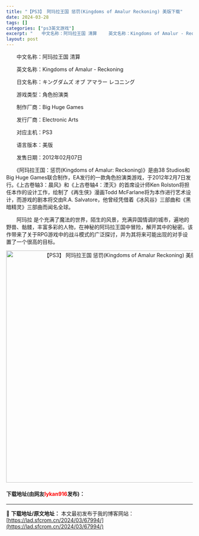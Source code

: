 ```yaml
---
title: "【PS3】 阿玛拉王国 惩罚(Kingdoms of Amalur Reckoning) 美版下载"
date: 2024-03-28
tags: []
categories: ["ps3英文游戏"]
excerpt: "　　中文名称：阿玛拉王国 清算 　　英文名称：Kingdoms of Amalur - Reckoning 　　日文名称：キングダムズ オブ アマラー レコニング 　　游戏类型：角色扮演类 　　制作厂商：Big Huge Games 　　发行厂商：Electronic Arts 　　对应主机：PS3&hellip;"
layout: post
---
```


 <p>　　中文名称：阿玛拉王国 清算</p> <p>　　英文名称：Kingdoms of Amalur - Reckoning</p> <p>　　日文名称：キングダムズ オブ アマラー レコニング</p> <p>　　游戏类型：角色扮演类</p> <p>　　制作厂商：Big Huge Games</p> <p>　　发行厂商：Electronic Arts</p> <p>　　对应主机：PS3</p> <p>　　语言版本：美版</p> <p>　　发售日期：2012年02月07日</p> <p>　　《阿玛拉王国：惩罚(Kingdoms of Amalur: Reckoning)》是由38 Studios和Big Huge Games联合制作，EA发行的一款角色扮演类游戏，于2012年2月7日发行。《上古卷轴3：晨风》和《上古卷轴4：湮灭》的首席设计师Ken Rolston将担任本作的设计工作，绘制了《再生侠》漫画Todd McFarlane将为本作进行艺术设计，而游戏的剧本将交由R.A. Salvatore，他曾经凭借着《冰风谷》三部曲和《黑暗精灵》三部曲而闻名全球。</p> <p>　　阿玛拉 是个充满了魔法的世界，陌生的风景，充满异国情调的城市，遍地的野兽、骷髅，丰富多彩的人物，在神秘的阿玛拉王国中冒险，解开其中的秘密。该作带来了关于RPG游戏中的战斗模式的广泛探讨，并为其将来可能出现的对手设置了一个很高的目标。</p> <p align="center"><img align="" border="0" src="https://lad.sfcrom.cn/wp-content/uploads/2024/03/20240328_66051ba3a92f7.jpg" width="627" alt="【PS3】 阿玛拉王国 惩罚(Kingdoms of Amalur Reckoning) 美版下载" /></p> <p><h4>下载地址(由网友<font color="red">lykan916</font>发布)：</h4></p> 

---
📖 **下载地址/原文地址：** 本文最初发布于我的博客网站：[https://lad.sfcrom.cn/2024/03/67994/](https://lad.sfcrom.cn/2024/03/67994/)
